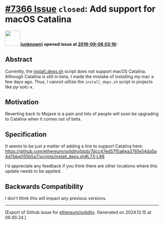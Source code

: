 # [\#7366 Issue](https://github.com/ethereum/solidity/issues/7366) `closed`: Add support for macOS Catalina

#### <img src="(unknown)" width="50">[(unknown)]((unknown)) opened issue at [2019-09-06 03:16](https://github.com/ethereum/solidity/issues/7366):

## Abstract
Currently, the [install_deps.sh](https://github.com/ethereum/solidity/blob/develop/scripts/install_deps.sh) script does not support macOS Catalina. Although Catalina is still in beta, I made the mistake of installing my mac a few days ago. Thus, I cannot utilize the `install_deps.sh` script in projects like py-solc-x.

## Motivation

Reverting back to Mojave is a pain and lots of people will soon be upgrading to Catalina when it comes out of beta.

## Specification

It seems to be just a matter of adding a line to support Catalina here:
https://github.com/ethereum/solidity/blob/7dcc47ed57f5a6ea3761e54da5a4d7bbe055b5a7/scripts/install_deps.sh#L73-L98

I'd appreciate any feedback if you think there are other locations where this update needs to be applied.

## Backwards Compatibility

I don't think this will impact any previous versions.




-------------------------------------------------------------------------------



[Export of Github issue for [ethereum/solidity](https://github.com/ethereum/solidity). Generated on 2024.12.15 at 06:45:24.]
